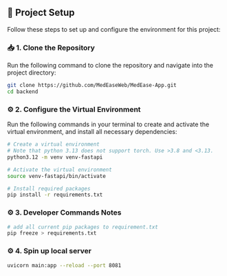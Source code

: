 ## 🚀 Project Setup

Follow these steps to set up and configure the environment for this project:

### 📥 1. Clone the Repository

Run the following command to clone the repository and navigate into the project directory:

```bash
git clone https://github.com/MedEaseWeb/MedEase-App.git
cd backend
```

### ⚙️ 2. Configure the Virtual Environment

Run the following commands in your terminal to create and activate the virtual environment, and install all necessary dependencies:

```bash
# Create a virtual environment
# Note that python 3.13 does not support torch. Use >3.8 and <3.13.
python3.12 -m venv venv-fastapi

# Activate the virtual environment
source venv-fastapi/bin/activate

# Install required packages
pip install -r requirements.txt

```

### ⚙️ 3. Developer Commands Notes

```bash
# add all current pip packages to requirement.txt
pip freeze > requirements.txt


```

### ⚙️ 4. Spin up local server
```bash
uvicorn main:app --reload --port 8081
```

